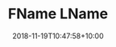 ---
path: '/team/sage-kirk'
title: 'FName LName'
date: 2018-11-19T10:47:58+10:00
draft: false
image: '/team/sage-kirk-485982-unsplash.jpg'
jobtitle: 'Director'
email: 'peter@test.com'
linkedinurl: 'www.linkedin.com/pvanijk'
weight: 1
---
